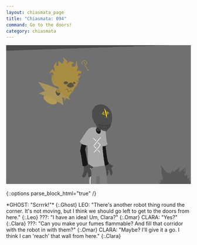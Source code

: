 ```yaml
---
layout: chiasmata_page
title: "Chiasmata: 094"
command: Go to the doors!
category: chiasmata
---
```


![94](/chiasmata/images/narrative/095.png)

{::options parse_block_html="true" /}
<div class="dialogue">
*GHOST: "Scrrrk!"* 
{:.Ghost}
LEO: "There's another robot thing round the corner. It's not moving, but I think we should go left to get to the doors from here." 
{:.Leo}
???: "I have an idea! Um, Clara?" 
{:.Omar}
CLARA: "Yes?" 
{:.Clara}
???: "Can you make your fumes flammable? And fill that corridor with the robot in with them?" 
{:.Omar}
CLARA: "Maybe? I'll give it a go. I think I can 'reach' that wall from here." 
{:.Clara}
</div>